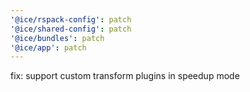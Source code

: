 ```yaml
---
'@ice/rspack-config': patch
'@ice/shared-config': patch
'@ice/bundles': patch
'@ice/app': patch
---
```


fix: support custom transform plugins in speedup mode
